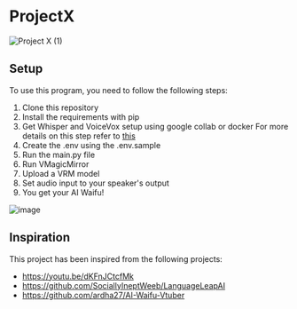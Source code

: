 ﻿# ProjectX

![Project X (1)](https://user-images.githubusercontent.com/61446939/225300921-299b0803-4114-4e8b-96e5-9f18d63332d1.png)


## Setup

To use this program, you need to follow the following steps:

1. Clone this repository
2. Install the requirements with pip
3. Get Whisper and VoiceVox setup using google collab or docker
   For more details on this step refer to [this](https://github.com/SociallyIneptWeeb/LanguageLeapAI#usage)
4. Create the .env using the .env.sample
5. Run the main.py file
6. Run VMagicMirror
7. Upload a VRM model
8. Set audio input to your speaker's output
9. You get your AI Waifu!

![image](https://user-images.githubusercontent.com/61446939/225358501-b2a25070-415b-441a-b20d-049b3c181137.png)



## Inspiration

This project has been inspired from the following projects:

- https://youtu.be/dKFnJCtcfMk
- https://github.com/SociallyIneptWeeb/LanguageLeapAI
- https://github.com/ardha27/AI-Waifu-Vtuber
